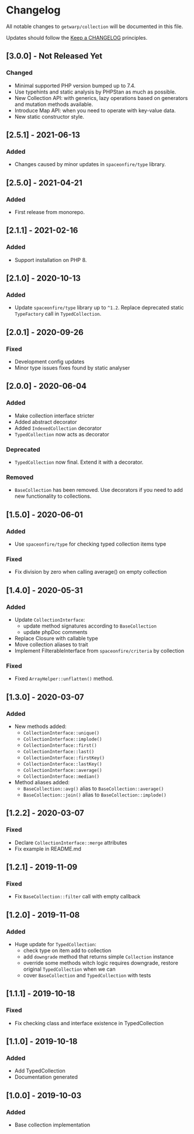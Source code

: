 # Changelog

All notable changes to `getwarp/collection` will be documented in this file.

Updates should follow the [Keep a CHANGELOG](http://keepachangelog.com/) principles.

## [3.0.0] - Not Released Yet

### Changed

- Minimal supported PHP version bumped up to 7.4.
- Use typehints and static analysis by PHPStan as much as possible.
- New Collection API: with generics, lazy operations based on generators and mutation methods available.
- Introduce Map API: when you need to operate with key-value data.
- New static constructor style.

## [2.5.1] - 2021-06-13

### Added

- Changes caused by minor updates in `spaceonfire/type` library.

## [2.5.0] - 2021-04-21

### Added

-   First release from monorepo.

## [2.1.1] - 2021-02-16

### Added

-   Support installation on PHP 8.

## [2.1.0] - 2020-10-13

### Added

-   Update `spaceonfire/type` library up to `^1.2`. Replace deprecated static `TypeFactory` call in `TypedCollection`.

## [2.0.1] - 2020-09-26

### Fixed

-   Development config updates
-   Minor type issues fixes found by static analyser

## [2.0.0] - 2020-06-04

### Added

-   Make collection interface stricter
-   Added abstract decorator
-   Added `IndexedCollection` decorator
-   `TypedCollection` now acts as decorator

### Deprecated

-   `TypedCollection` now final. Extend it with a decorator.

### Removed

-   `BaseCollection` has been removed. Use decorators if you need to add new functionality to collections.

## [1.5.0] - 2020-06-01

### Added

-   Use `spaceonfire/type` for checking typed collection items type

### Fixed

-   Fix division by zero when calling average() on empty collection

## [1.4.0] - 2020-05-31

### Added

-   Update `CollectionInterface`:
    -   update method signatures according to `BaseCollection`
    -   update phpDoc comments
-   Replace Closure with callable type
-   Move collection aliases to trait
-   Implement FilterableInterface from `spaceonfire/criteria` by collection

### Fixed

-   Fixed `ArrayHelper::unflatten()` method.

## [1.3.0] - 2020-03-07

### Added

-   New methods added:
    -   `CollectionInterface::unique()`
    -   `CollectionInterface::implode()`
    -   `CollectionInterface::first()`
    -   `CollectionInterface::last()`
    -   `CollectionInterface::firstKey()`
    -   `CollectionInterface::lastKey()`
    -   `CollectionInterface::average()`
    -   `CollectionInterface::median()`
-   Method aliases added:
    -   `BaseCollection::avg()` alias to `BaseCollection::average()`
    -   `BaseCollection::join()` alias to `BaseCollection::implode()`

## [1.2.2] - 2020-03-07

### Fixed

-   Declare `CollectionInterface::merge` attributes
-   Fix example in README.md

## [1.2.1] - 2019-11-09

### Fixed

-   Fix `BaseCollection::filter` call with empty callback

## [1.2.0] - 2019-11-08

### Added

-   Huge update for `TypedCollection`:
    -   check type on item add to collection
    -   add `downgrade` method that returns simple `Collection` instance
    -   override some methods witch logic requires downgrade, restore original `TypedCollection` when we can
    -   cover `BaseCollection` and `TypedCollection` with tests

## [1.1.1] - 2019-10-18

### Fixed

-   Fix checking class and interface existence in TypedCollection

## [1.1.0] - 2019-10-18

### Added

-   Add TypedCollection
-   Documentation generated

## [1.0.0] - 2019-10-03

### Added

-   Base collection implementation
